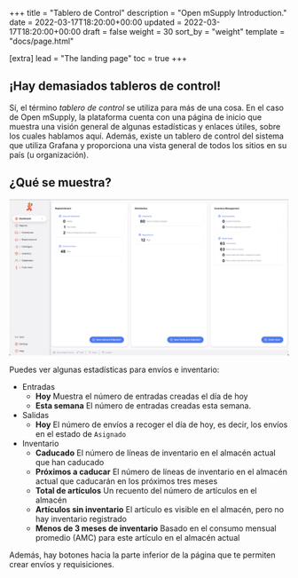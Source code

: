 +++
title = "Tablero de Control"
description = "Open mSupply Introduction."
date = 2022-03-17T18:20:00+00:00
updated = 2022-03-17T18:20:00+00:00
draft = false
weight = 30
sort_by = "weight"
template = "docs/page.html"

[extra]
lead = "The landing page"
toc = true
+++

## ¡Hay demasiados tableros de control!

Sí, el término _tablero de control_ se utiliza para más de una cosa. En el caso de Open mSupply, la plataforma cuenta con una página de inicio que muestra una visión general de algunas estadísticas y enlaces útiles, sobre los cuales hablamos aquí. Además, existe un tablero de control del sistema que utiliza Grafana y proporciona una vista general de todos los sitios en su país (u organización).

## ¿Qué se muestra?

![The dashboard!](images/dashboard.png)

Puedes ver algunas estadísticas para envíos e inventario:

- Entradas
  - **Hoy** Muestra el número de entradas creadas el día de hoy
  - **Esta semana** El número de entradas creadas esta semana.
- Salidas
  - **Hoy** El número de envíos a recoger el día de hoy, es decir, los envíos en el estado de `Asignado`
- Inventario
  - **Caducado** El número de líneas de inventario en el almacén actual que han caducado
  - **Próximos a caducar** El número de líneas de inventario en el almacén actual que caducarán en los próximos tres meses
  - **Total de artículos** Un recuento del número de artículos en el almacén
  - **Artículos sin inventario** El artículo es visible en el almacén, pero no hay inventario registrado
  - **Menos de 3 meses de inventario** Basado en el consumo mensual promedio (AMC) para este artículo en el almacén actual

Además, hay botones hacia la parte inferior de la página que te permiten crear envíos y requisiciones.
